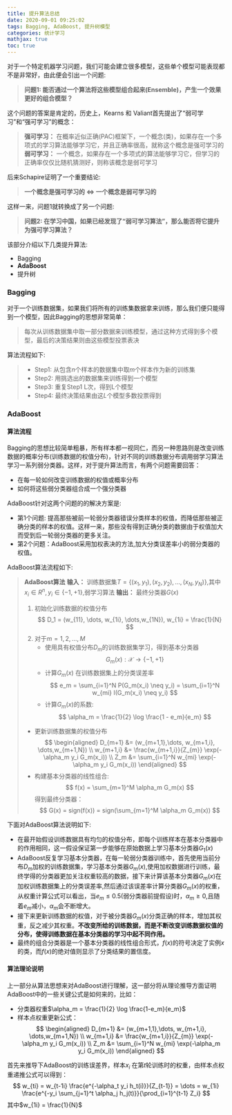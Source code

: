 ```yaml
---
title: 提升算法总结
date: 2020-09-01 09:25:02
tags: Bagging, AdaBoost, 提升树模型
categories: 统计学习
mathjax: true 
toc: true 
---
```

对于一个特定机器学习问题，我们可能会建立很多模型，这些单个模型可能表现都不是非常好，由此便会引出一个问题:
> **问题1: 能否通过一个算法将这些模型组合起来(Ensemble)，产生一个效果更好的组合模型？**

这个问题的答案是肯定的，历史上，Kearns 和 Valiant首先提出了“弱可学习”和“强可学习”的概念：
> **强可学习：** 在概率近似正确(PAC)框架下，一个概念(类)，如果存在一个多项式的学习算法能够学习它，并且正确率很高，就称这个概念是强可学习的
> **弱可学习：** 一个概念，如果存在一个多项式的算法能够学习它，但学习的正确率仅仅比随机猜测好，则称该概念是弱可学习

后来Schapire证明了一个重要结论:
> **一个概念是强可学习的  $\Leftrightarrow$ 一个概念是弱可学习的**

这样一来，问题1就转换成了另一个问题:
> **问题2: 在学习中国，如果已经发现了“弱可学习算法”，那么能否将它提升为强可学习算法？**

该部分介绍以下几类提升算法:
- Bagging
- **AdaBoost**
- 提升树

<!--more-->
### Bagging 
对于一个训练数据集，如果我们将所有的训练集数据拿来训练，那么我们便只能得到一个模型，因此Bagging的思想非常简单：
> 每次从训练数据集中取一部分数据来训练模型，通过这种方式得到多个模型，最后的决策结果则由这些模型投票表决

算法流程如下:
> - Step1: 从包含$n$个样本的数据集中取$m$个样本作为新的训练集
> - Step2: 用挑选出的数据集来训练得到一个模型
> - Step3: 重复Step1 L次，得到L个模型
> - Step4: 最终决策结果由这$L$个模型多数投票得到

### AdaBoost
#### 算法流程
Bagging的思想比较简单粗暴，所有样本都一视同仁，而另一种思路则是改变训练数据的概率分布(训练数据的权值分布)，针对不同的训练数据分布调用弱学习算法学习一系列弱分类器。这样，对于提升算法而言，有两个问题需要回答：
- 在每一轮如何改变训练数据的权值或概率分布  
- 如何将这些弱分类器组合成一个强分类器

AdaBoost针对这两个问题的的解决方案是:
- 第1个问题: 提高那些被前一轮弱分类器错误分类样本的权值，而降低那些被正确分类的样本的权值。这样一来，那些没有得到正确分类的数据由于权值加大而受到后一轮弱分类器的更多关注。
- 第2个问题：AdaBoost采用加权表决的方法,加大分类误差率小的弱分类器的权值。

AdaBoost算法流程如下:
> **AdaBoost算法**
> **输入：** 训练数据集$T = \{ (x_1,y_1), (x_2,y_2),\dots, (x_N,y_N)\}$,其中$x_i \in R^n, y_i \in \{ -1, +1 \}$,弱学习算法
> **输出：** 最终分类器$G(x)$ 
> 1. 初始化训练数据的权值分布
> $$
    D_1 = (w_{11}, \dots, w_{1i}, \dots,w_{1N}), w_{1i} = \frac{1}{N}
> $$
> 2. 对于$m = 1,2,\dots,M$ 
>    - 使用具有权值分布$D_m$的训练数据集学习，得到基本分类器
>    $$
        G_m(x): \mathcal{X} \rightarrow \{ -1, +1 \}
>    $$
>    - 计算$G_m(x)$ 在训练数据集上的分类误差率
>    $$
        e_m = \sum_{i=1}^N P(G_m(x_i) \neq y_i) = \sum_{i=1}^N w_{mi} I(G_m(x_i) \neq y_i)
>    $$
>    - 计算$G_m(x)$的系数:
>    $$
        \alpha_m = \frac{1}{2} \log \frac{1 - e_m}{e_m}
>    $$
>   - 更新训练数据集的权值分布
>   $$
    \begin{aligned}
        D_{m+1} &= (w_{m+1,1},\dots, w_{m+1,i}, \dots,w_{m+1,N}) \\
        w_{m+1,i} &= \frac{w_{m+1,i}}{Z_{m}} \exp(- \alpha_m y_i G_m(x_i)) \\
        Z_m &= \sum_{i=1}^N w_{mi} \exp(-\alpha_m y_i G_m(x_i))
    \end{aligned}
>   $$
>   - 构建基本分类器的线性组合:
>     $$
         f(x) = \sum_{m=1}^M \alpha_m G_m(x) 
>     $$
>   得到最终分类器：
>   $$
        G(x) = sign(f(x)) = sign(\sum_{m=1}^M \alpha_m G_m(x))
>   $$

下面对AdaBoost算法说明如下:
- 在最开始假设训练数据具有均匀的权值分布，即每个训练样本在基本分类器中的作用相同，这一假设保证第一步能够在原始数据上学习基本分类器$G_1(x)$
- AdaBoost反复学习基本分类器，在每一轮弱分类器训练中，首先使用当前分布$D_m$加权的训练数据集，学习基本分类器$G_m(x)$,使用加权数据进行训练，最终学得的分类器更加关注权重较高的数据，接下来计算该基本分类器$G_m(x)$在加权训练数据集上的分类误差率,然后通过该误差率计算分类器$G_m(x)$的权重，从权重计算公式可以看出，当$e_m \leq 0.5$(弱分类器前提假设)时，$\alpha_m \geq 0$,且随着$e_m$减小，$\alpha_m$会不断增大。 
- 接下来更新训练数据的权值，对于被分类器$G_m(x)$分类正确的样本，增加其权重，反之减少其权重。**不改变所给的训练数据，而是不断改变训练数据权值的分布，使得训练数据在基本分类器的学习中起不同作用。**
- 最终的组合分类器是一个基本分类器的线性组合形式，$f(x)$的符号决定了实例$x$的类，而$f(x)$的绝对值则显示了分类结果的置信度。

#### 算法理论说明
上一部分从算法思想来对AdaBoost进行理解，这一部分将从理论推导方面证明AdaBoost中的一些关键公式是如何来的，比如：
- 分类器权重$\alpha_m = \frac{1}{2} \log \frac{1-e_m}{e_m}$
- 样本点权重更新公式： 
$$
\begin{aligned}
    D_{m+1} &= (w_{m+1,1},\dots, w_{m+1,i}, \dots,w_{m+1,N}) \\
    w_{m+1,i} &= \frac{w_{m+1,i}}{Z_{m}} \exp(- \alpha_m y_i G_m(x_i)) \\
    Z_m &= \sum_{i=1}^N w_{mi} \exp(-\alpha_m y_i G_m(x_i))
\end{aligned}
$$

首先来推导下AdaBoost的训练误差界，样本$x_i$ 在第$t$轮训练时的权重，由样本点权重递推公式可以得到：
$$
    w_{ti} = w_{t-1i} \frac{e^{-\alpha_t y_i h_t(i)}}{Z_{t-1}} = \dots = w_{1i} \frac{e^{-y_i \sum_{j=1}^t \alpha_j h_j(t)}}{\prod_{i=1}^{t-1} Z_i}
$$
其中$w_{1i} = \frac{1}{N}$